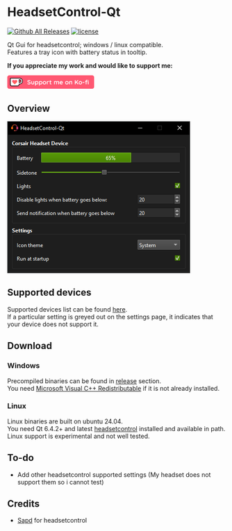 # HeadsetControl-Qt

[![Github All Releases](https://img.shields.io/github/downloads/odizinne/headsetcontrol-qt/total.svg)]()
[![license](https://img.shields.io/github/license/odizinne/headsetcontrol-qt)]()

Qt Gui for headsetcontrol; windows / linux compatible.  
Features a tray icon with battery status in tooltip.

**If you appreciate my work and would like to support me:**

<a href="https://ko-fi.com/odizinne">
  <img src="assets/kofi_button_red.png" alt="Ko-fi" width="200" height="auto">
</a>

## Overview

![image](assets/screenshot.png)

## Supported devices

Supported devices list can be found [here](https://github.com/Sapd/HeadsetControl?tab=readme-ov-file#supported-headsets).  
If a particular setting is greyed out on the settings page, it indicates that your device does not support it.

## Download

### Windows

Precompiled binaries can be found in [release](https://github.com/odizinne/headsetControl-Qt/releases/latest) section.  
You need [Microsoft Visual C++ Redistributable](https://aka.ms/vs/17/release/vc_redist.x64.exe) if it is not already installed.

### Linux

Linux binaries are built on ubuntu 24.04.  
You need Qt 6.4.2+ and latest [headsetcontrol](https://github.com/Sapd/HeadsetControl?tab=readme-ov-file#building) installed and available in path.  
Linux support is experimental and not well tested.

## To-do

- Add other headsetcontrol supported settings (My headset does not support them so i cannot test)

## Credits

- [Sapd](https://github.com/Sapd/HeadsetControl) for headsetcontrol
